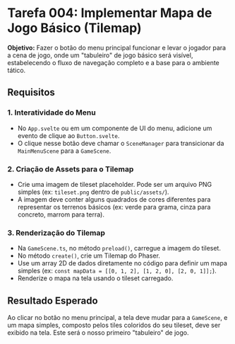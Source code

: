# Tarefa 004: Implementar Mapa de Jogo Básico (Tilemap)

**Objetivo:** Fazer o botão do menu principal funcionar e levar o jogador para a cena de jogo, onde um "tabuleiro" de jogo básico será visível, estabelecendo o fluxo de navegação completo e a base para o ambiente tático.

## Requisitos

### 1. Interatividade do Menu
- No `App.svelte` ou em um componente de UI do menu, adicione um evento de clique ao `Button.svelte`.
- O clique nesse botão deve chamar o `SceneManager` para transicionar da `MainMenuScene` para a `GameScene`.

### 2. Criação de Assets para o Tilemap
- Crie uma imagem de tileset placeholder. Pode ser um arquivo PNG simples (ex: `tileset.png` dentro de `public/assets/`).
- A imagem deve conter alguns quadrados de cores diferentes para representar os terrenos básicos (ex: verde para grama, cinza para concreto, marrom para terra).

### 3. Renderização do Tilemap
- Na `GameScene.ts`, no método `preload()`, carregue a imagem do tileset.
- No método `create()`, crie um Tilemap do Phaser.
- Use um array 2D de dados diretamente no código para definir um mapa simples (ex: `const mapData = [[0, 1, 2], [1, 2, 0], [2, 0, 1]];`).
- Renderize o mapa na tela usando o tileset carregado.

## Resultado Esperado

Ao clicar no botão no menu principal, a tela deve mudar para a `GameScene`, e um mapa simples, composto pelos tiles coloridos do seu tileset, deve ser exibido na tela. Este será o nosso primeiro "tabuleiro" de jogo.
